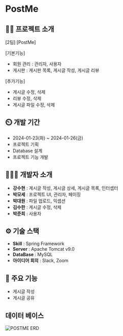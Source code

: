 # PostMe
## 👨‍🏫 프로젝트 소개
[2팀]
[PostMe]

[기본기능]
- 회원 관리 : 관리자, 사용자
- 게시판 : 게시판 목록, 게시글 작성, 게시글 리뷰

[추가기능]
- 게시글 수정, 삭제
- 리뷰 수정, 삭제
- 게시글 파일 수정, 삭제

## ⏲️ 개발 기간
- 2024-01-23(화) ~ 2024-01-26(금)
- 프로젝트 기획
- Database 설계
- 프로젝트 기능 개발

## 🧑‍🤝‍🧑 개발자 소개
- **강수현** : 게시글 작성, 게시글 상세, 게시글 목록, 인터셉터
- **박모세** : 프로젝트 UI, 관리자, 페이징
- **박대원** : 파일 업로드, 익셉션
- **김수한** : 게시글 수정, 삭제
- **박준희** :  사용자

## ⚙️ 기술 스택
- **Skill** : Spring Framework
- **Server** : Apache Tomcat v9.0
- **DataBase** : MySQL
- **아이디어 회의** : Slack, Zoom

## 📌 주요 기능
- 게시글 작성
- 게시글 공유

## 데이터 베이스
![POSTME ERD](https://github.com/rhrn456/PostMe/assets/154101606/b46a4a82-2321-4cd1-8465-6ac9ff7454d7)
